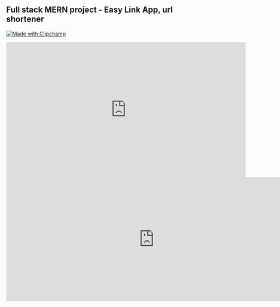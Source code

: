 ## Full stack MERN project - Easy Link App, url shortener


[![Made with Clipchamp](https://clipchamp.com/e.svg)](https://clipchamp.com/watch/Do9UOciGzYv?utm_source=embed&utm_medium=embed&utm_campaign=watch)

<iframe allow="autoplay;" allowfullscreen style="border:none" src="https://clipchamp.com/watch/Do9UOciGzYv/embed" width="640" height="360"></iframe>





<iframe width="790" height="331" src="https://www.youtube.com/embed/6mr4cYJ7yew" title="Kesariya - Film Version | Brahmāstra | Ranbir | Alia | Pritam | Arijit | Amitabh" frameborder="0" allow="accelerometer; autoplay; clipboard-write; encrypted-media; gyroscope; picture-in-picture; web-share" allowfullscreen></iframe>
